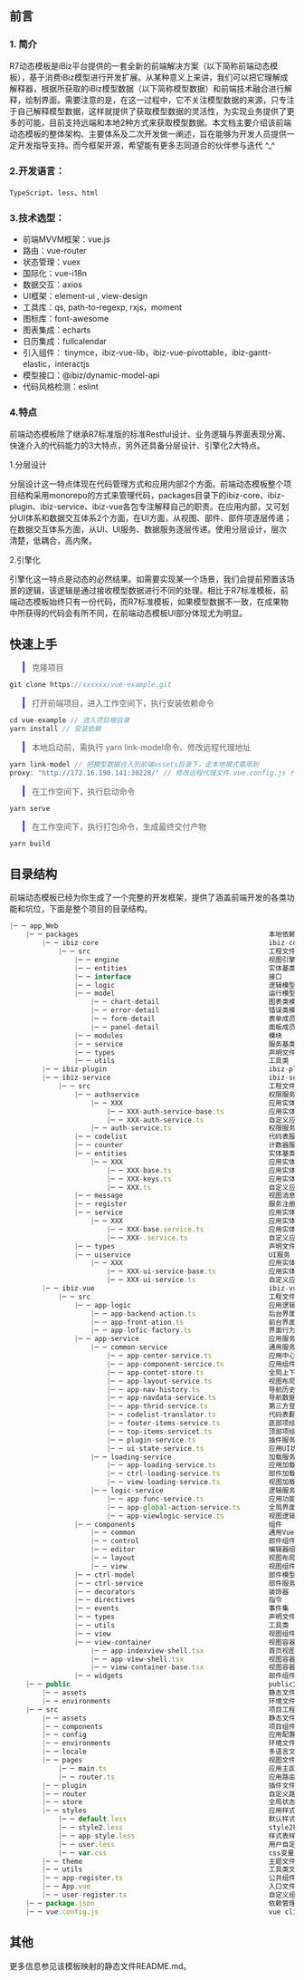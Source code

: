 ## 前言

### 1. 简介

R7动态模板是iBiz平台提供的一套全新的前端解决方案（以下简称前端动态模板），基于消费iBiz模型进行开发扩展。从某种意义上来讲，我们可以把它理解成解释器，根据所获取的iBiz模型数据（以下简称模型数据）和前端技术融合进行解释，绘制界面。需要注意的是，在这一过程中，它不关注模型数据的来源，只专注于自己解释模型数据，这样就提供了获取模型数据的灵活性，为实现业务提供了更多的可能，目前支持远端和本地2种方式来获取模型数据。本文档主要介绍该前端动态模板的整体架构、主要体系及二次开发做一阐述，旨在能够为开发人员提供一定开发指导支持。而今框架开源，希望能有更多志同道合的伙伴参与迭代 ^_^

### 2.开发语言：

`TypeScript`、`less`、`html`

### 3.技术选型：

- 前端MVVM框架：vue.js
- 路由：vue-router
- 状态管理：vuex
- 国际化：vue-i18n
- 数据交互：axios
- UI框架：element-ui , view-design
- 工具库：qs, path-to-regexp, rxjs，moment
- 图标库：font-awesome
- 图表集成：echarts
- 日历集成：fullcalendar
- 引入组件： tinymce，ibiz-vue-lib，ibiz-vue-pivottable，ibiz-gantt-elastic，interactjs
- 模型接口：@ibiz/dynamic-model-api 
- 代码风格检测：eslint

### 4.特点

前端动态模板除了继承R7标准版的标准Restful设计、业务逻辑与界面表现分离、快速介入的代码能力的3大特点，另外还具备分层设计、引擎化2大特点。

1.分层设计

分层设计这一特点体现在代码管理方式和应用内部2个方面。前端动态模板整个项目结构采用monorepo的方式来管理代码，packages目录下的ibiz-core、ibiz-plugin、ibiz-service、ibiz-vue各包专注解释自己的职责。在应用内部，又可划分UI体系和数据交互体系2个方面，在UI方面，从视图、部件、部件项逐层传递；在数据交互体系方面，从UI、UI服务、数据服务逐层传递。使用分层设计，层次清楚，低耦合，高内聚。

2.引擎化

引擎化这一特点是动态的必然结果。如需要实现某一个场景，我们会提前预置该场景的逻辑，该逻辑是通过接收模型数据进行不同的处理。相比于R7标准模板，前端动态模板始终只有一份代码，而R7标准模板，如果模型数据不一致，在成果物中所获得的代码会有所不同，在前端动态模板UI部分体现尤为明显。

## 快速上手

<blockquote style="border-color: blue;"><p>克隆项目</p></blockquote>

```javascript
git clone https://xxxxxx/vue-example.git
```

<blockquote style="border-color: blue;"><p>打开前端项目，进入工作空间下，执行安装依赖命令</p></blockquote>

```javascript
cd vue-example // 进入项目根目录
yarn install // 安装依赖
```

<blockquote style="border-color: blue;"><p>本地启动前，需执行 yarn link-model命令、修改远程代理地址</p></blockquote>

```javascript
yarn link-model // 把模型数据合入到前端assets目录下，走本地模式需用到
proxy: "http://172.16.190.141:30228/" // 修改远程代理文件 vue.config.js 代理地址
```

<blockquote style="border-color: blue;"><p>在工作空间下，执行启动命令</p></blockquote>

```
yarn serve
```

<blockquote style="border-color: blue;"><p>在工作空间下，执行打包命令，生成最终交付产物</p></blockquote>

```javascript
yarn build
```

## 目录结构

前端动态模板已经为你生成了一个完整的开发框架，提供了涵盖前端开发的各类功能和坑位，下面是整个项目的目录结构。

```javascript
|─ ─ app_Web
	|─ ─ packages												本地依赖包
		|─ ─ ibiz-core											ibiz-core核心依赖包
			|─ ─ src											工程文件夹
				|─ ─ engine										视图引擎
				|─ ─ entities									实体基类
				|─ ─ interface									接口
				|─ ─ logic										逻辑模型
				|─ ─ model										运行模型
					|─ ─ chart-detail							图表类模型
					|─ ─ error-detail							错误类模型
					|─ ─ form-detail							表单成员模型
					|─ ─ panel-detail							面板成员模型
				|─ ─ modules									模块
				|─ ─ service									服务基类
				|─ ─ types										声明文件
				|─ ─ utils										工具类
		|─ ─ ibiz-plugin										ibiz-plugin插件依赖包
		|─ ─ ibiz-service										ibiz-service服务依赖包
			|─ ─ src											工程文件夹
				|─ ─ authservice								权限服务
					|─ ─ XXX									应用实体名称
						|─ ─ XXX-auth-service-base.ts			应用实体权限服务文件
						|─ ─ XXX-auth-service.ts				自定义应用实体权限服务文件
					|─ ─ auth-service.ts						权限服务基类
				|─ ─ codelist									代码表服务
				|─ ─ counter									计数器服务
				|─ ─ entities									实体基类
					|─ ─ XXX									应用实体名称
						|─ ─ XXX-base.ts						应用实体基类文件
						|─ ─ XXX-keys.ts						应用实体属性文件
						|─ ─ XXX.ts								自定义应用实体文件	
				|─ ─ message									视图消息服务
				|─ ─ register									服务注册中心
				|─ ─ service									应用实体服务
					|─ ─ XXX									应用实体名称
						|─ ─ XXX-base.service.ts				应用实体服务文件
						|─ ─ XXX-.service.ts					自定义应用实体服务文件
				|─ ─ types										声明文件
				|─ ─ uiservice									UI服务
					|─ ─ XXX									应用实体名称
						|─ ─ XXX-ui-service-base.ts				应用实体UI服务文件
						|─ ─ XXX-ui-service.ts					自定义应用实体UI服务文件
		|─ ─ ibiz-vue											ibiz-vue Vue组件依赖包
			|─ ─ src											工程文件夹
				|─ ─ app-logic									应用逻辑
					|─ ─ app-backend-action.ts					后台界面行为
					|─ ─ app-front-ation.ts						前台界面行为
					|─ ─ app-lofic-factory.ts					界面行为工厂
				|─ ─ app-service								应用服务
					|─ ─ common-service							通用服务
						|─ ─ app-center-service.ts				应用中心服务
						|─ ─ app-component-sercice.ts			应用组件服务
						|─ ─ app-contet-store.ts				全局上下文仓库基类
						|─ ─ app-layout-service.ts				视图布局服务
						|─ ─ app-nav-history.ts					导航历史记录项
						|─ ─ app-navdata-service.ts				导航数据服务
						|─ ─ app-thrid-service.ts				第三方登录服务
						|─ ─ codelist-translator.ts				代码表翻译服务
						|─ ─ footer-items-service.ts			底部项绘制服务
						|─ ─ top-items-servicet.ts				顶部项绘制服务
						|─ ─ plugin-service.ts					插件服务
						|─ ─ ui-state-service.ts				应用UI状态管理服务
					|─ ─ loading-service						加载服务
						|─ ─ app-loading-service.ts				应用加载服务
						|─ ─ ctrl-loading-service.ts			部件加载服务
						|─ ─ view-loading-service.ts			视图加载服务
					|─ ─ logic-service							逻辑服务
						|─ ─ app-func-service.ts				应用功能服务
						|─ ─ app-global-action-service.ts		全局界面行为服务
						|─ ─ app-viewlogic-service.ts			视图逻辑服务
				|─ ─ components									组件
					|─ ─ common									通用Vue组件
					|─ ─ control								部件组件
					|─ ─ editor									编辑器组件
					|─ ─ layout									视图布局组件
					|─ ─ view									视图组件
				|─ ─ ctrl-model									部件模型类
				|─ ─ ctrl-service								部件服务
				|─ ─ decorators									装饰器
				|─ ─ directives									指令
				|─ ─ events										事件集
				|─ ─ types										声明文件
				|─ ─ utils										工具类
				|─ ─ view										视图组件基类
				|─ ─ view-container								视图容器
					|─ ─ app-indexview-shell.tsx				首页视图容器
					|─ ─ app-view-shell.tsx						视图容器
					|─ ─ view-container-base.tsx				视图容器基类
				|─ ─ widgets									部件组件基类
	|─ ─ public													public文件夹
		|─ ─ assets												静态文件夹
		|─ ─ environments										环境文件
	|─ ─ src													项目工程文件夹
		|─ ─ assets												静态文件夹
		|─ ─ components											项目组件
		|─ ─ config												应用配置
		|─ ─ environments										环境文件
		|─ ─ locale												多语言文件
		|─ ─ pages												视图文件
			|─ ─ main.ts										应用主函数入口
			|─ ─ router.ts										应用路由管理
		|─ ─ plugin												插件文件夹
		|─ ─ router												自定义路由配置
		|─ ─ store												全局状态管理
		|─ ─ styles												应用样式文件夹
			|─ ─ default.less									默认样式
			|─ ─ style2.less									style2样式
			|─ ─ app-style.less									样式表样式
			|─ ─ user.less										用户自定义样式
			|─ ─ var.css										css变量定义文件
		|─ ─ theme												主题文件夹
		|─ ─ utils												工具类文件
        |─ ─ app-register.ts									公共组件全局注册
        |─ ─ App.vue											入口文件
        |─ ─ user-register.ts									自定义组件全局注册
	|─ ─ package.json											依赖管理文件
	|─ ─ vue.config.js											vue cli配置
```

## 其他

更多信息参见该模板映射的静态文件README.md。